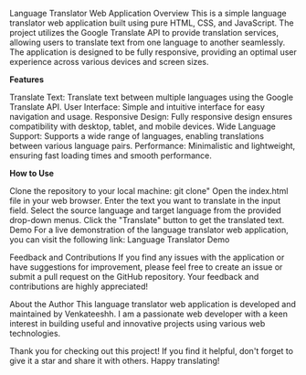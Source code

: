 Language Translator Web Application
Overview
This is a simple language translator web application built using pure HTML, CSS, and JavaScript. The project utilizes the Google Translate API to provide translation services, allowing users to translate text from one language to another seamlessly. The application is designed to be fully responsive, providing an optimal user experience across various devices and screen sizes.

**Features**

Translate Text: Translate text between multiple languages using the Google Translate API.
User Interface: Simple and intuitive interface for easy navigation and usage.
Responsive Design: Fully responsive design ensures compatibility with desktop, tablet, and mobile devices.
Wide Language Support: Supports a wide range of languages, enabling translations between various language pairs.
Performance: Minimalistic and lightweight, ensuring fast loading times and smooth performance.

**How to Use**

Clone the repository to your local machine:
git clone"
Open the index.html file in your web browser.
Enter the text you want to translate in the input field.
Select the source language and target language from the provided drop-down menus.
Click the "Translate" button to get the translated text.
Demo
For a live demonstration of the language translator web application, you can visit the following link: Language Translator Demo

Feedback and Contributions
If you find any issues with the application or have suggestions for improvement, please feel free to create an issue or submit a pull request on the GitHub repository. Your feedback and contributions are highly appreciated!

About the Author
This language translator web application is developed and maintained by Venkateeshh. I am a passionate web developer with a keen interest in building useful and innovative projects using various web technologies.

Thank you for checking out this project! If you find it helpful, don't forget to give it a star and share it with others. Happy translating!
